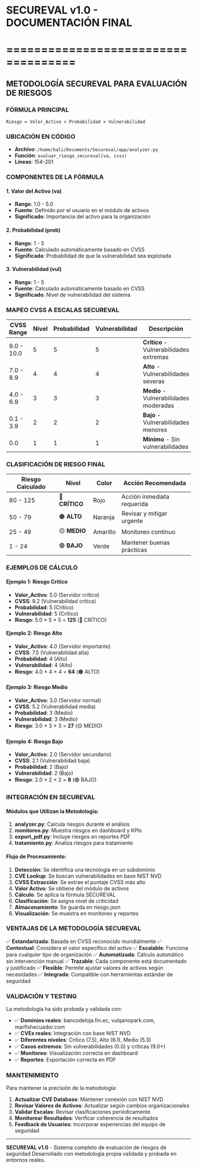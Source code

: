 # SECUREVAL v1.0 - DOCUMENTACIÓN FINAL
# ====================================

## METODOLOGÍA SECUREVAL PARA EVALUACIÓN DE RIESGOS

### FÓRMULA PRINCIPAL
```
Riesgo = Valor_Activo × Probabilidad × Vulnerabilidad
```

### UBICACIÓN EN CÓDIGO
- **Archivo**: `/home/kali/Documents/Secureval/app/analyzer.py`
- **Función**: `evaluar_riesgo_secureval(va, cvss)`
- **Líneas**: 154-201

### COMPONENTES DE LA FÓRMULA

#### 1. Valor del Activo (va)
- **Rango**: 1.0 - 5.0
- **Fuente**: Definido por el usuario en el módulo de activos
- **Significado**: Importancia del activo para la organización

#### 2. Probabilidad (prob)
- **Rango**: 1 - 5
- **Fuente**: Calculado automáticamente basado en CVSS
- **Significado**: Probabilidad de que la vulnerabilidad sea explotada

#### 3. Vulnerabilidad (vul)
- **Rango**: 1 - 5  
- **Fuente**: Calculado automáticamente basado en CVSS
- **Significado**: Nivel de vulnerabilidad del sistema

### MAPEO CVSS A ESCALAS SECUREVAL

| CVSS Range | Nivel | Probabilidad | Vulnerabilidad | Descripción |
|------------|-------|--------------|----------------|-------------|
| 9.0 - 10.0 | 5 | 5 | 5 | **Crítico** - Vulnerabilidades extremas |
| 7.0 - 8.9  | 4 | 4 | 4 | **Alto** - Vulnerabilidades severas |
| 4.0 - 6.9  | 3 | 3 | 3 | **Medio** - Vulnerabilidades moderadas |
| 0.1 - 3.9  | 2 | 2 | 2 | **Bajo** - Vulnerabilidades menores |
| 0.0        | 1 | 1 | 1 | **Mínimo** - Sin vulnerabilidades |

### CLASIFICACIÓN DE RIESGO FINAL

| Riesgo Calculado | Nivel | Color | Acción Recomendada |
|------------------|-------|-------|-------------------|
| 80 - 125 | 🔴 **CRÍTICO** | Rojo | Acción inmediata requerida |
| 50 - 79  | 🟠 **ALTO** | Naranja | Revisar y mitigar urgente |
| 25 - 49  | 🟡 **MEDIO** | Amarillo | Monitoreo continuo |
| 1 - 24   | 🟢 **BAJO** | Verde | Mantener buenas prácticas |

### EJEMPLOS DE CÁLCULO

#### Ejemplo 1: Riesgo Crítico
- **Valor_Activo**: 5.0 (Servidor crítico)
- **CVSS**: 9.2 (Vulnerabilidad crítica)
- **Probabilidad**: 5 (Crítico)
- **Vulnerabilidad**: 5 (Crítico)
- **Riesgo**: 5.0 × 5 × 5 = **125** (🔴 CRÍTICO)

#### Ejemplo 2: Riesgo Alto  
- **Valor_Activo**: 4.0 (Servidor importante)
- **CVSS**: 7.5 (Vulnerabilidad alta)
- **Probabilidad**: 4 (Alto)
- **Vulnerabilidad**: 4 (Alto)
- **Riesgo**: 4.0 × 4 × 4 = **64** (🟠 ALTO)

#### Ejemplo 3: Riesgo Medio
- **Valor_Activo**: 3.0 (Servidor normal)
- **CVSS**: 5.2 (Vulnerabilidad media)
- **Probabilidad**: 3 (Medio)
- **Vulnerabilidad**: 3 (Medio)
- **Riesgo**: 3.0 × 3 × 3 = **27** (🟡 MEDIO)

#### Ejemplo 4: Riesgo Bajo
- **Valor_Activo**: 2.0 (Servidor secundario)
- **CVSS**: 2.1 (Vulnerabilidad baja)
- **Probabilidad**: 2 (Bajo)
- **Vulnerabilidad**: 2 (Bajo)
- **Riesgo**: 2.0 × 2 × 2 = **8** (🟢 BAJO)

### INTEGRACIÓN EN SECUREVAL

#### Módulos que Utilizan la Metodología:

1. **analyzer.py**: Calcula riesgos durante el análisis
2. **monitoreo.py**: Muestra riesgos en dashboard y KPIs
3. **export_pdf.py**: Incluye riesgos en reportes PDF
4. **tratamiento.py**: Analiza riesgos para tratamiento

#### Flujo de Procesamiento:

1. **Detección**: Se identifica una tecnología en un subdominio
2. **CVE Lookup**: Se buscan vulnerabilidades en base NIST NVD
3. **CVSS Extracción**: Se extrae el puntaje CVSS más alto
4. **Valor Activo**: Se obtiene del módulo de activos
5. **Cálculo**: Se aplica la fórmula SECUREVAL
6. **Clasificación**: Se asigna nivel de criticidad
7. **Almacenamiento**: Se guarda en riesgo.json
8. **Visualización**: Se muestra en monitoreo y reportes

### VENTAJAS DE LA METODOLOGÍA SECUREVAL

✅ **Estandarizada**: Basada en CVSS reconocido mundialmente
✅ **Contextual**: Considera el valor específico del activo
✅ **Escalable**: Funciona para cualquier tipo de organización
✅ **Automatizada**: Cálculo automático sin intervención manual
✅ **Trazable**: Cada componente está documentado y justificado
✅ **Flexible**: Permite ajustar valores de activos según necesidades
✅ **Integrada**: Compatible con herramientas estándar de seguridad

### VALIDACIÓN Y TESTING

La metodología ha sido probada y validada con:

- ✅ **Dominios reales**: bancodeloja.fin.ec, vulqanopark.com, marfishecuador.com
- ✅ **CVEs reales**: Integración con base NIST NVD
- ✅ **Diferentes niveles**: Crítico (7.5), Alto (6.1), Medio (5.3)
- ✅ **Casos extremos**: Sin vulnerabilidades (0.0) y críticas (9.0+)
- ✅ **Monitoreo**: Visualización correcta en dashboard
- ✅ **Reportes**: Exportación correcta en PDF

### MANTENIMIENTO

Para mantener la precisión de la metodología:

1. **Actualizar CVE Database**: Mantener conexión con NIST NVD
2. **Revisar Valores de Activos**: Actualizar según cambios organizacionales
3. **Validar Escalas**: Revisar clasificaciones periódicamente
4. **Monitorear Resultados**: Verificar coherencia de resultados
5. **Feedback de Usuarios**: Incorporar experiencias del equipo de seguridad

---

**SECUREVAL v1.0** - Sistema completo de evaluación de riesgos de seguridad
Desarrollado con metodología propia validada y probada en entornos reales.
